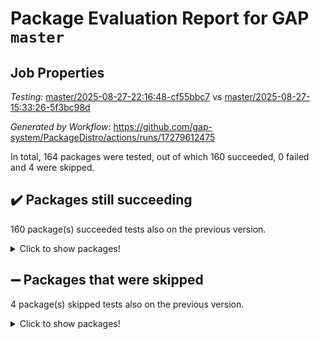 # Package Evaluation Report for GAP `master`

## Job Properties

*Testing:* [master/2025-08-27-22:16:48-cf55bbc7](https://github.com/gap-system/PackageDistro/blob/data/reports/master/2025-08-27-22:16:48-cf55bbc7) vs [master/2025-08-27-15:33:26-5f3bc98d](https://github.com/gap-system/PackageDistro/blob/data/reports/master/2025-08-27-15:33:26-5f3bc98d)

*Generated by Workflow:* https://github.com/gap-system/PackageDistro/actions/runs/17279612475

In total, 164 packages were tested, out of which 160 succeeded, 0 failed and 4 were skipped.

## :heavy_check_mark: Packages still succeeding

160 package(s) succeeded tests also on the previous version.
<details><summary>Click to show packages!</summary>

- 4ti2interface 2024.11-01 [(success)](https://github.com/gap-system/PackageDistro/actions/runs/17279612475/job/49045443007)
- ace 5.7.0 [(success)](https://github.com/gap-system/PackageDistro/actions/runs/17279612475/job/49045443003)
- aclib 1.3.2 [(success)](https://github.com/gap-system/PackageDistro/actions/runs/17279612475/job/49045443021)
- agt 0.3.1 [(success)](https://github.com/gap-system/PackageDistro/actions/runs/17279612475/job/49045443047)
- alco 1.1.1 [(success)](https://github.com/gap-system/PackageDistro/actions/runs/17279612475/job/49045443015)
- alnuth 3.2.1 [(success)](https://github.com/gap-system/PackageDistro/actions/runs/17279612475/job/49045443020)
- anupq 3.3.1 [(success)](https://github.com/gap-system/PackageDistro/actions/runs/17279612475/job/49045443043)
- atlasrep 2.1.9 [(success)](https://github.com/gap-system/PackageDistro/actions/runs/17279612475/job/49045443017)
- autodoc 2025.05.09 [(success)](https://github.com/gap-system/PackageDistro/actions/runs/17279612475/job/49045443034)
- automata 1.16 [(success)](https://github.com/gap-system/PackageDistro/actions/runs/17279612475/job/49045443023)
- automgrp 1.3.3 [(success)](https://github.com/gap-system/PackageDistro/actions/runs/17279612475/job/49045443026)
- autpgrp 1.11.1 [(success)](https://github.com/gap-system/PackageDistro/actions/runs/17279612475/job/49045443078)
- cap 2025.08-03 [(success)](https://github.com/gap-system/PackageDistro/actions/runs/17279612475/job/49045443050)
- caratinterface 2.3.7 [(success)](https://github.com/gap-system/PackageDistro/actions/runs/17279612475/job/49045443072)
- cddinterface 2025.06.24 [(success)](https://github.com/gap-system/PackageDistro/actions/runs/17279612475/job/49045443041)
- circle 1.6.6 [(success)](https://github.com/gap-system/PackageDistro/actions/runs/17279612475/job/49045443073)
- classicpres 1.22 [(success)](https://github.com/gap-system/PackageDistro/actions/runs/17279612475/job/49045443057)
- cohomolo 1.6.11 [(success)](https://github.com/gap-system/PackageDistro/actions/runs/17279612475/job/49045443054)
- congruence 1.2.7 [(success)](https://github.com/gap-system/PackageDistro/actions/runs/17279612475/job/49045443051)
- corefreesub 0.6 [(success)](https://github.com/gap-system/PackageDistro/actions/runs/17279612475/job/49045443070)
- corelg 1.57 [(success)](https://github.com/gap-system/PackageDistro/actions/runs/17279612475/job/49045443068)
- crime 1.6 [(success)](https://github.com/gap-system/PackageDistro/actions/runs/17279612475/job/49045443083)
- crisp 1.4.8 [(success)](https://github.com/gap-system/PackageDistro/actions/runs/17279612475/job/49045443291)
- crypting 0.10.6 [(success)](https://github.com/gap-system/PackageDistro/actions/runs/17279612475/job/49045443144)
- cryst 4.1.29 [(success)](https://github.com/gap-system/PackageDistro/actions/runs/17279612475/job/49045443113)
- crystcat 1.1.10 [(success)](https://github.com/gap-system/PackageDistro/actions/runs/17279612475/job/49045443116)
- ctbllib 1.3.11 [(success)](https://github.com/gap-system/PackageDistro/actions/runs/17279612475/job/49045443106)
- cubefree 1.20 [(success)](https://github.com/gap-system/PackageDistro/actions/runs/17279612475/job/49045443105)
- curlinterface 2.4.2 [(success)](https://github.com/gap-system/PackageDistro/actions/runs/17279612475/job/49045443096)
- cvec 2.8.4 [(success)](https://github.com/gap-system/PackageDistro/actions/runs/17279612475/job/49045443101)
- datastructures 0.3.3 [(success)](https://github.com/gap-system/PackageDistro/actions/runs/17279612475/job/49045443141)
- deepthought 1.0.9 [(success)](https://github.com/gap-system/PackageDistro/actions/runs/17279612475/job/49045443140)
- design 1.8.2 [(success)](https://github.com/gap-system/PackageDistro/actions/runs/17279612475/job/49045443156)
- difsets 2.3.1 [(success)](https://github.com/gap-system/PackageDistro/actions/runs/17279612475/job/49045443142)
- digraphs 1.10.1 [(success)](https://github.com/gap-system/PackageDistro/actions/runs/17279612475/job/49045443188)
- edim 1.3.8 [(success)](https://github.com/gap-system/PackageDistro/actions/runs/17279612475/job/49045443173)
- example 4.4.1 [(success)](https://github.com/gap-system/PackageDistro/actions/runs/17279612475/job/49045443212)
- examplesforhomalg 2023.10-01 [(success)](https://github.com/gap-system/PackageDistro/actions/runs/17279612475/job/49045443191)
- factint 1.6.3 [(success)](https://github.com/gap-system/PackageDistro/actions/runs/17279612475/job/49045443170)
- ferret 1.0.14 [(success)](https://github.com/gap-system/PackageDistro/actions/runs/17279612475/job/49045443183)
- fga 1.5.0 [(success)](https://github.com/gap-system/PackageDistro/actions/runs/17279612475/job/49045443181)
- fining 1.5.6 [(success)](https://github.com/gap-system/PackageDistro/actions/runs/17279612475/job/49045443190)
- float 1.0.9 [(success)](https://github.com/gap-system/PackageDistro/actions/runs/17279612475/job/49045443203)
- format 1.4.4 [(success)](https://github.com/gap-system/PackageDistro/actions/runs/17279612475/job/49045443207)
- forms 1.2.13 [(success)](https://github.com/gap-system/PackageDistro/actions/runs/17279612475/job/49045443223)
- fplsa 1.2.6 [(success)](https://github.com/gap-system/PackageDistro/actions/runs/17279612475/job/49045443222)
- fr 2.4.13 [(success)](https://github.com/gap-system/PackageDistro/actions/runs/17279612475/job/49045443214)
- francy 2.0.3 [(success)](https://github.com/gap-system/PackageDistro/actions/runs/17279612475/job/49045443211)
- fwtree 1.3 [(success)](https://github.com/gap-system/PackageDistro/actions/runs/17279612475/job/49045443221)
- gapdoc 1.6.7 [(success)](https://github.com/gap-system/PackageDistro/actions/runs/17279612475/job/49045443238)
- gauss 2024.11-01 [(success)](https://github.com/gap-system/PackageDistro/actions/runs/17279612475/job/49045443239)
- gaussforhomalg 2024.08-01 [(success)](https://github.com/gap-system/PackageDistro/actions/runs/17279612475/job/49045443260)
- gbnp 1.1.0 [(success)](https://github.com/gap-system/PackageDistro/actions/runs/17279612475/job/49045443266)
- generalizedmorphismsforcap 2025.08-01 [(success)](https://github.com/gap-system/PackageDistro/actions/runs/17279612475/job/49045443243)
- genss 1.6.9 [(success)](https://github.com/gap-system/PackageDistro/actions/runs/17279612475/job/49045443241)
- gradedmodules 2024.12-01 [(success)](https://github.com/gap-system/PackageDistro/actions/runs/17279612475/job/49045443297)
- gradedringforhomalg 2024.07-01 [(success)](https://github.com/gap-system/PackageDistro/actions/runs/17279612475/job/49045443289)
- grape 4.9.2 [(success)](https://github.com/gap-system/PackageDistro/actions/runs/17279612475/job/49045443263)
- groupoids 1.78 [(success)](https://github.com/gap-system/PackageDistro/actions/runs/17279612475/job/49045443256)
- grpconst 2.6.5 [(success)](https://github.com/gap-system/PackageDistro/actions/runs/17279612475/job/49045443305)
- guarana 0.96.3 [(success)](https://github.com/gap-system/PackageDistro/actions/runs/17279612475/job/49045443300)
- guava 3.20 [(success)](https://github.com/gap-system/PackageDistro/actions/runs/17279612475/job/49045443265)
- hap 1.70 [(success)](https://github.com/gap-system/PackageDistro/actions/runs/17279612475/job/49045443276)
- hapcryst 0.1.15 [(success)](https://github.com/gap-system/PackageDistro/actions/runs/17279612475/job/49045443292)
- hecke 1.5.4 [(success)](https://github.com/gap-system/PackageDistro/actions/runs/17279612475/job/49045443319)
- help 4.0 [(success)](https://github.com/gap-system/PackageDistro/actions/runs/17279612475/job/49045443355)
- homalg 2024.01-01 [(success)](https://github.com/gap-system/PackageDistro/actions/runs/17279612475/job/49045443364)
- homalgtocas 2023.11-01 [(success)](https://github.com/gap-system/PackageDistro/actions/runs/17279612475/job/49045443313)
- ibnp 0.16 [(success)](https://github.com/gap-system/PackageDistro/actions/runs/17279612475/job/49045443320)
- idrel 2.48 [(success)](https://github.com/gap-system/PackageDistro/actions/runs/17279612475/job/49045443329)
- images 1.3.3 [(success)](https://github.com/gap-system/PackageDistro/actions/runs/17279612475/job/49045443326)
- inducereduce 1.1 [(success)](https://github.com/gap-system/PackageDistro/actions/runs/17279612475/job/49045443339)
- intpic 0.4.0 [(success)](https://github.com/gap-system/PackageDistro/actions/runs/17279612475/job/49045443330)
- io 4.9.3 [(success)](https://github.com/gap-system/PackageDistro/actions/runs/17279612475/job/49045443352)
- io_forhomalg 2023.02-04 [(success)](https://github.com/gap-system/PackageDistro/actions/runs/17279612475/job/49045443337)
- irredsol 1.4.4 [(success)](https://github.com/gap-system/PackageDistro/actions/runs/17279612475/job/49045443334)
- json 2.2.3 [(success)](https://github.com/gap-system/PackageDistro/actions/runs/17279612475/job/49045443418)
- jupyterkernel 1.5.1 [(success)](https://github.com/gap-system/PackageDistro/actions/runs/17279612475/job/49045443332)
- jupyterviz 1.5.6 [(success)](https://github.com/gap-system/PackageDistro/actions/runs/17279612475/job/49045443341)
- kan 1.37 [(success)](https://github.com/gap-system/PackageDistro/actions/runs/17279612475/job/49045443390)
- kbmag 1.5.11 [(success)](https://github.com/gap-system/PackageDistro/actions/runs/17279612475/job/49045443408)
- laguna 3.9.7 [(success)](https://github.com/gap-system/PackageDistro/actions/runs/17279612475/job/49045443401)
- liealgdb 2.2.1 [(success)](https://github.com/gap-system/PackageDistro/actions/runs/17279612475/job/49045443368)
- liepring 2.9.1 [(success)](https://github.com/gap-system/PackageDistro/actions/runs/17279612475/job/49045443372)
- liering 2.4.2 [(success)](https://github.com/gap-system/PackageDistro/actions/runs/17279612475/job/49045443360)
- linearalgebraforcap 2025.08-02 [(success)](https://github.com/gap-system/PackageDistro/actions/runs/17279612475/job/49045443358)
- lins 0.9 [(success)](https://github.com/gap-system/PackageDistro/actions/runs/17279612475/job/49045443393)
- localizeringforhomalg 2023.10-01 [(success)](https://github.com/gap-system/PackageDistro/actions/runs/17279612475/job/49045443373)
- loops 3.4.4 [(success)](https://github.com/gap-system/PackageDistro/actions/runs/17279612475/job/49045443375)
- lpres 1.1.1 [(success)](https://github.com/gap-system/PackageDistro/actions/runs/17279612475/job/49045443363)
- majoranaalgebras 1.5.2 [(success)](https://github.com/gap-system/PackageDistro/actions/runs/17279612475/job/49045443423)
- mapclass 1.4.6 [(success)](https://github.com/gap-system/PackageDistro/actions/runs/17279612475/job/49045443376)
- matgrp 0.72 [(success)](https://github.com/gap-system/PackageDistro/actions/runs/17279612475/job/49045443414)
- matricesforhomalg 2025.08-01 [(success)](https://github.com/gap-system/PackageDistro/actions/runs/17279612475/job/49045443387)
- modisom 3.0.0 [(success)](https://github.com/gap-system/PackageDistro/actions/runs/17279612475/job/49045443394)
- modulepresentationsforcap 2025.08-02 [(success)](https://github.com/gap-system/PackageDistro/actions/runs/17279612475/job/49045443411)
- modules 2024.12-01 [(success)](https://github.com/gap-system/PackageDistro/actions/runs/17279612475/job/49045443406)
- monoidalcategories 2025.08-02 [(success)](https://github.com/gap-system/PackageDistro/actions/runs/17279612475/job/49045443439)
- nconvex 2024.12-01 [(success)](https://github.com/gap-system/PackageDistro/actions/runs/17279612475/job/49045443429)
- nilmat 1.4.2 [(success)](https://github.com/gap-system/PackageDistro/actions/runs/17279612475/job/49045443431)
- nock 1.5 [(success)](https://github.com/gap-system/PackageDistro/actions/runs/17279612475/job/49045443415)
- normalizinterface 1.4.1 [(success)](https://github.com/gap-system/PackageDistro/actions/runs/17279612475/job/49045443420)
- nq 2.5.11 [(success)](https://github.com/gap-system/PackageDistro/actions/runs/17279612475/job/49045443454)
- numericalsgps 1.4.0 [(success)](https://github.com/gap-system/PackageDistro/actions/runs/17279612475/job/49045443443)
- openmath 11.5.3 [(success)](https://github.com/gap-system/PackageDistro/actions/runs/17279612475/job/49045443430)
- orb 5.0.1 [(success)](https://github.com/gap-system/PackageDistro/actions/runs/17279612475/job/49045443458)
- packagemanager 1.6.3 [(success)](https://github.com/gap-system/PackageDistro/actions/runs/17279612475/job/49045443428)
- patternclass 2.4.5 [(success)](https://github.com/gap-system/PackageDistro/actions/runs/17279612475/job/49045443447)
- permut 2.0.5 [(success)](https://github.com/gap-system/PackageDistro/actions/runs/17279612475/job/49045443449)
- polenta 1.3.11 [(success)](https://github.com/gap-system/PackageDistro/actions/runs/17279612475/job/49045443462)
- polymaking 0.8.7 [(success)](https://github.com/gap-system/PackageDistro/actions/runs/17279612475/job/49045443455)
- primgrp 4.0.0 [(success)](https://github.com/gap-system/PackageDistro/actions/runs/17279612475/job/49045443493)
- profiling 2.6.2 [(success)](https://github.com/gap-system/PackageDistro/actions/runs/17279612475/job/49045443473)
- qdistrnd 0.9.5 [(success)](https://github.com/gap-system/PackageDistro/actions/runs/17279612475/job/49045443487)
- qpa 1.35 [(success)](https://github.com/gap-system/PackageDistro/actions/runs/17279612475/job/49045443470)
- quagroup 1.8.4 [(success)](https://github.com/gap-system/PackageDistro/actions/runs/17279612475/job/49045443475)
- radiroot 2.9 [(success)](https://github.com/gap-system/PackageDistro/actions/runs/17279612475/job/49045443476)
- rcwa 4.7.1 [(success)](https://github.com/gap-system/PackageDistro/actions/runs/17279612475/job/49045443495)
- rds 1.8 [(success)](https://github.com/gap-system/PackageDistro/actions/runs/17279612475/job/49045443485)
- recog 1.4.4 [(success)](https://github.com/gap-system/PackageDistro/actions/runs/17279612475/job/49045443509)
- repndecomp 1.3.0 [(success)](https://github.com/gap-system/PackageDistro/actions/runs/17279612475/job/49045443496)
- repsn 3.1.2 [(success)](https://github.com/gap-system/PackageDistro/actions/runs/17279612475/job/49045443524)
- resclasses 4.7.3 [(success)](https://github.com/gap-system/PackageDistro/actions/runs/17279612475/job/49045443516)
- ringsforhomalg 2024.11-02 [(success)](https://github.com/gap-system/PackageDistro/actions/runs/17279612475/job/49045443511)
- sco 2023.08-01 [(success)](https://github.com/gap-system/PackageDistro/actions/runs/17279612475/job/49045443515)
- scscp 2.4.3 [(success)](https://github.com/gap-system/PackageDistro/actions/runs/17279612475/job/49045443513)
- semigroups 5.5.3 [(success)](https://github.com/gap-system/PackageDistro/actions/runs/17279612475/job/49045443529)
- sglppow 2.4 [(success)](https://github.com/gap-system/PackageDistro/actions/runs/17279612475/job/49045443547)
- sgpviz 0.999.6 [(success)](https://github.com/gap-system/PackageDistro/actions/runs/17279612475/job/49045443549)
- simpcomp 2.1.14 [(success)](https://github.com/gap-system/PackageDistro/actions/runs/17279612475/job/49045443565)
- singular 2025.08.26 [(success)](https://github.com/gap-system/PackageDistro/actions/runs/17279612475/job/49045443552)
- sl2reps 1.1 [(success)](https://github.com/gap-system/PackageDistro/actions/runs/17279612475/job/49045443551)
- sla 1.6.2 [(success)](https://github.com/gap-system/PackageDistro/actions/runs/17279612475/job/49045443557)
- smallantimagmas 0.4.1 [(success)](https://github.com/gap-system/PackageDistro/actions/runs/17279612475/job/49045443583)
- smallgrp 1.5.4 [(success)](https://github.com/gap-system/PackageDistro/actions/runs/17279612475/job/49045443597)
- smallsemi 0.7.2 [(success)](https://github.com/gap-system/PackageDistro/actions/runs/17279612475/job/49045443589)
- sonata 2.9.6 [(success)](https://github.com/gap-system/PackageDistro/actions/runs/17279612475/job/49045443587)
- sophus 1.27 [(success)](https://github.com/gap-system/PackageDistro/actions/runs/17279612475/job/49045443608)
- sotgrps 1.3 [(success)](https://github.com/gap-system/PackageDistro/actions/runs/17279612475/job/49045443606)
- spinsym 1.5.2 [(success)](https://github.com/gap-system/PackageDistro/actions/runs/17279612475/job/49045443616)
- standardff 1.0 [(success)](https://github.com/gap-system/PackageDistro/actions/runs/17279612475/job/49045443614)
- symbcompcc 1.3.2 [(success)](https://github.com/gap-system/PackageDistro/actions/runs/17279612475/job/49045443618)
- thelma 1.3 [(success)](https://github.com/gap-system/PackageDistro/actions/runs/17279612475/job/49045443664)
- tomlib 1.2.11 [(success)](https://github.com/gap-system/PackageDistro/actions/runs/17279612475/job/49045443655)
- toolsforhomalg 2025.05-01 [(success)](https://github.com/gap-system/PackageDistro/actions/runs/17279612475/job/49045443685)
- toric 1.9.6 [(success)](https://github.com/gap-system/PackageDistro/actions/runs/17279612475/job/49045443657)
- transgrp 3.6.5 [(success)](https://github.com/gap-system/PackageDistro/actions/runs/17279612475/job/49045443662)
- typeset 1.2.3 [(success)](https://github.com/gap-system/PackageDistro/actions/runs/17279612475/job/49045443674)
- ugaly 4.1.3 [(success)](https://github.com/gap-system/PackageDistro/actions/runs/17279612475/job/49045443725)
- unipot 1.6 [(success)](https://github.com/gap-system/PackageDistro/actions/runs/17279612475/job/49045443722)
- unitlib 5.0.0 [(success)](https://github.com/gap-system/PackageDistro/actions/runs/17279612475/job/49045443714)
- utils 0.91 [(success)](https://github.com/gap-system/PackageDistro/actions/runs/17279612475/job/49045443730)
- uuid 0.7 [(success)](https://github.com/gap-system/PackageDistro/actions/runs/17279612475/job/49045443723)
- walrus 0.9991 [(success)](https://github.com/gap-system/PackageDistro/actions/runs/17279612475/job/49045443732)
- wedderga 4.11.1 [(success)](https://github.com/gap-system/PackageDistro/actions/runs/17279612475/job/49045443741)
- wpe 0.8 [(success)](https://github.com/gap-system/PackageDistro/actions/runs/17279612475/job/49045443756)
- xmod 2.95 [(success)](https://github.com/gap-system/PackageDistro/actions/runs/17279612475/job/49045443754)
- xmodalg 1.32 [(success)](https://github.com/gap-system/PackageDistro/actions/runs/17279612475/job/49045443745)
- yangbaxter 0.10.7 [(success)](https://github.com/gap-system/PackageDistro/actions/runs/17279612475/job/49045443752)
- zeromqinterface 0.17 [(success)](https://github.com/gap-system/PackageDistro/actions/runs/17279612475/job/49045443771)
</details>

## :heavy_minus_sign: Packages that were skipped

4 package(s) skipped tests also on the previous version.
<details><summary>Click to show packages!</summary>

- browse 1.8.21 [(skipped)](https://github.com/gap-system/PackageDistro/actions/runs/17279612475/job/49044965044)
- itc 1.5.1 [(skipped)](https://github.com/gap-system/PackageDistro/actions/runs/17279612475/job/49044965044)
- polycyclic 2.16 [(skipped)](https://github.com/gap-system/PackageDistro/actions/runs/17279612475/job/49044965044)
- xgap 4.32 [(skipped)](https://github.com/gap-system/PackageDistro/actions/runs/17279612475/job/49044965044)
</details>

